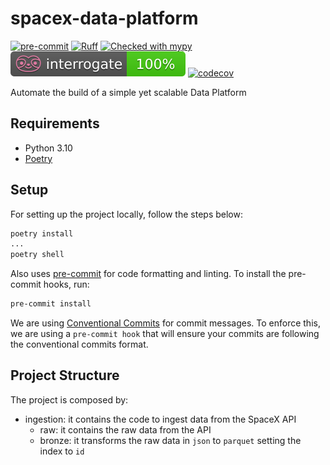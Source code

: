 # spacex-data-platform

[![pre-commit](https://img.shields.io/badge/pre--commit-enabled-brightgreen?logo=pre-commit\&logoColor=white)](https://github.com/pre-commit/pre-commit)
[![Ruff](https://img.shields.io/endpoint?url=https://raw.githubusercontent.com/astral-sh/ruff/main/assets/badge/v2.json)](https://github.com/astral-sh/ruff)
[![Checked with mypy](https://img.shields.io/badge/mypy-checked-blue)](http://mypy-lang.org/)
[![Docstring checked with Interrogate](./badges/interrogate.svg)](https://interrogate.readthedocs.io/en/latest/)
[![codecov](https://codecov.io/gh/Darth-ATA/spacex-data-platform/graph/badge.svg?token=W0F50KAR2S)](https://codecov.io/gh/Darth-ATA/spacex-data-platform)

Automate the build of a simple yet scalable Data Platform

## Requirements

- Python 3.10
- [Poetry](https://python-poetry.org)

## Setup

For setting up the project locally, follow the steps below:

```bash
poetry install
...
poetry shell
```

Also uses [pre-commit](https://pre-commit.com) for code formatting and linting. To install the pre-commit hooks, run:

```bash
pre-commit install
```

We are using [Conventional Commits](https://www.conventionalcommits.org/en/v1.0.0/) for commit messages. To enforce this, we are using a `pre-commit hook` that will ensure your commits are following the conventional commits format.

## Project Structure

The project is composed by:

- ingestion: it contains the code to ingest data from the SpaceX API
  - raw: it contains the raw data from the API
  - bronze: it transforms the raw data in `json` to `parquet` setting the index to `id`
